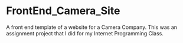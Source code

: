 # FrontEnd_Camera_Site
A front end template of a website for a Camera Company.
This was an assignment project that I did for my Internet Programming Class.
